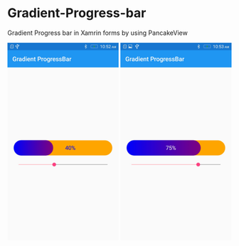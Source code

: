 # Gradient-Progress-bar
Gradient Progress bar in Xamrin forms by using PancakeView

<img src="https://github.com/guru1413/Gradient-Progress-bar/blob/master/Screenshots/Screenshot_2020-04-11-10-52-37-923.jpeg" alt="Screenshot 1" width="250"/>

<img src="https://github.com/guru1413/Gradient-Progress-bar/blob/master/Screenshots/Screenshot_2020-04-11-10-53-25-686.jpeg" alt="Screenshot 2" width="250"/>
